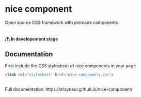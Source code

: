 # nice component
Open source CSS framework with premade components<br><br>

#### /!\ In developement stage
## Documentation
First include the CSS stylesheet of nice components in your page <br>
```html
<link rel="stylesheet" href="nice-components.css">
```
<br>
<span>Full documentation: https://drayneur.github.io/nice-component/ </span>
